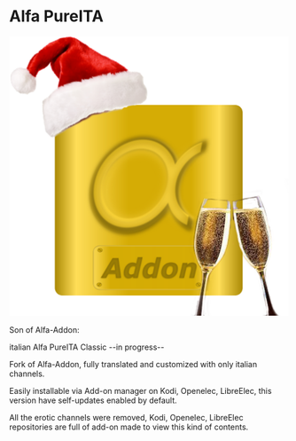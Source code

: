 # Alfa PureITA
![alt tag](https://raw.githubusercontent.com/orione7/plugin.video.alfa-pureita/master/icon1.png)

Son of Alfa-Addon:

italian Alfa PureITA Classic --in progress--

Fork of Alfa-Addon, fully translated and customized with only italian channels.

Easily installable via Add-on manager on Kodi, Openelec, LibreElec, this version have self-updates enabled by default.

All the erotic channels were removed, Kodi, Openelec, LibreElec repositories are full of add-on made to view this kind of contents.
